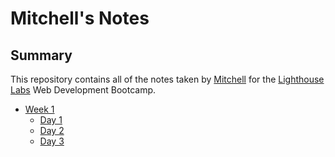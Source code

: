 # Mitchell's Notes

## Summary
This repository contains all of the notes taken by [Mitchell](https://github.com/mpizzaca) for the [Lighthouse Labs](http://lighthouselabs.ca/) Web Development Bootcamp.

* [Week 1](/Week_1)
  * [Day 1](/Week_1/Day_1)
  * [Day 2](/Week_1/Day_2)
  * [Day 3](/Week_1/Day_3)
